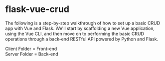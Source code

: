 # flask-vue-crud
The following is a step-by-step walkthrough of how to set up a basic CRUD app with Vue and Flask. We'll start by scaffolding a new Vue application, using the Vue CLI, and then move on to performing the basic CRUD operations through a back-end RESTful API powered by Python and Flask.<br />

Client Folder = Front-end<br />
Server Folder = Back-end

